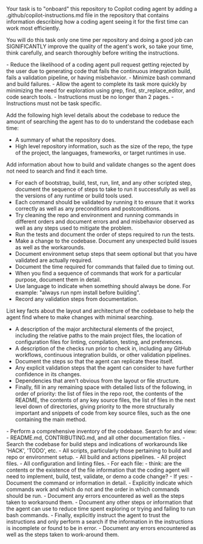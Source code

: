 Your task is to "onboard" this repository to Copilot coding agent by adding a .github/copilot-instructions.md file in the repository that contains information describing how a coding agent seeing it for the first time can work most efficiently.

You will do this task only one time per repository and doing a good job can SIGNIFICANTLY improve the quality of the agent's work, so take your time, think carefully, and search thoroughly before writing the instructions.

<Goals>
- Reduce the likelihood of a coding agent pull request getting rejected by the user due to
generating code that fails the continuous integration build, fails a validation pipeline, or
having misbehavior.
- Minimize bash command and build failures.
- Allow the agent to complete its task more quickly by minimizing the need for exploration using grep, find, str_replace_editor, and code search tools.
</Goals>

<Limitations>
- Instructions must be no longer than 2 pages.
- Instructions must not be task specific.
</Limitations>

<WhatToAdd>

Add the following high level details about the codebase to reduce the amount of searching the agent has to do to understand the codebase each time:
<HighLevelDetails>

- A summary of what the repository does.
- High level repository information, such as the size of the repo, the type of the project, the languages, frameworks, or target runtimes in use.
</HighLevelDetails>

Add information about how to build and validate changes so the agent does not need to search and find it each time.
<BuildInstructions>

- For each of bootstrap, build, test, run, lint, and any other scripted step, document the sequence of steps to take to run it successfully as well as the versions of any runtime or build tools used.
- Each command should be validated by running it to ensure that it works correctly as well as any preconditions and postconditions.
- Try cleaning the repo and environment and running commands in different orders and document errors and and misbehavior observed as well as any steps used to mitigate the problem.
- Run the tests and document the order of steps required to run the tests.
- Make a change to the codebase. Document any unexpected build issues as well as the workarounds.
- Document environment setup steps that seem optional but that you have validated are actually required.
- Document the time required for commands that failed due to timing out.
- When you find a sequence of commands that work for a particular purpose, document them in detail.
- Use language to indicate when something should always be done. For example: "always run npm install before building".
- Record any validation steps from documentation.
</BuildInstructions>

List key facts about the layout and architecture of the codebase to help the agent find where to make changes with minimal searching.
<ProjectLayout>

- A description of the major architectural elements of the project, including the relative paths to the main project files, the location
of configuration files for linting, compilation, testing, and preferences.
- A description of the checks run prior to check in, including any GitHub workflows, continuous integration builds, or other validation pipelines.
- Document the steps so that the agent can replicate these itself.
- Any explicit validation steps that the agent can consider to have further confidence in its changes.
- Dependencies that aren't obvious from the layout or file structure.
- Finally, fill in any remaining space with detailed lists of the following, in order of priority: the list of files in the repo root, the
contents of the README, the contents of any key source files, the list of files in the next level down of directories, giving priority to the more structurally important and snippets of code from key source files, such as the one containing the main method.
</ProjectLayout>
</WhatToAdd>

<StepsToFollow>
- Perform a comprehensive inventory of the codebase. Search for and view:
- README.md, CONTRIBUTING.md, and all other documentation files.
- Search the codebase for build steps and indications of workarounds like 'HACK', 'TODO', etc.
- All scripts, particularly those pertaining to build and repo or environment setup.
- All build and actions pipelines.
- All project files.
- All configuration and linting files.
- For each file:
- think: are the contents or the existence of the file information that the coding agent will need to implement, build, test, validate, or demo a code change?
- If yes:
   - Document the command or information in detail.
   - Explicitly indicate which commands work and which do not and the order in which commands should be run.
   - Document any errors encountered as well as the steps taken to workaround them.
- Document any other steps or information that the agent can use to reduce time spent exploring or trying and failing to run bash commands.
- Finally, explicitly instruct the agent to trust the instructions and only perform a search if the information in the instructions is incomplete or found to be in error.
</StepsToFollow>
   - Document any errors encountered as well as the steps taken to work-around them.

